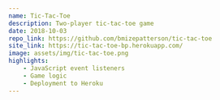 ```yaml
---
name: Tic-Tac-Toe
description: Two-player tic-tac-toe game
date: 2018-10-03
repo_link: https://github.com/bmizepatterson/tic-tac-toe
site_link: https://tic-tac-toe-bp.herokuapp.com/
image: assets/img/tic-tac-toe.png
highlights: 
    - JavaScript event listeners
    - Game logic
    - Deployment to Heroku
---
```

